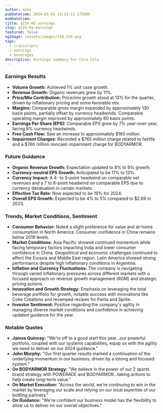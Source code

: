 ```yaml
---
author: mike
pubDatetime: 2024-05-01 13:33:13.275000
modDatetime: 
title: Q124 KO earnings
slug: q124-ko-earnings
featured: false
ogImage: /assets/images/250_250.png
tags:
  - transcripts
  - earnings
  - beverages
description: Earnings summary for Coca Cola
---
```

### Earnings Results

- **Volume Growth:** Achieved 1% unit case growth.
- **Revenue Growth:** Organic revenues grew by 11%.
- **Price/Mix Contribution:** Price/mix growth stood at 13% for the quarter, driven by inflationary pricing and some favorable mix.
- **Margins:** Comparable gross margin expanded by approximately 130 basis points, partially offset by currency headwinds. Comparable operating margin improved by approximately 60 basis points.
- **Earnings Per Share (EPS):** Comparable EPS grew by 7% year-over-year, facing 9% currency headwinds.
- **Free Cash Flow:** Saw an increase to approximately $160 million.
- **Impairment Charges:** Recorded a $765 million charge related to fairlife and a $760 million noncash impairment charge for BODYARMOR.

### Future Guidance

- **Organic Revenue Growth:** Expectation updated to 8% to 9% growth.
- **Currency-neutral EPS Growth:** Anticipated to be 11% to 13%.
- **Currency Impact:** A 4- to 5-point headwind on comparable net revenues and a 7 to 8-point headwind on comparable EPS due to currency devaluation in certain markets.
- **Effective Tax Rate:** Now expected to be 19% for 2024.
- **Overall EPS Growth:** Expected to be 4% to 5% compared to $2.69 in 2023.

### Trends, Market Conditions, Sentiment

- **Consumer Behavior:** Noted a slight preference for value and at-home consumption in North America. Consumer confidence in China remains below 2019 levels.
- **Market Conditions:** Asia Pacific showed continued momentum while facing temporary factors impacting India and lower consumer confidence in China. Geopolitical and economic challenges continued to affect the Eurasia and Middle East region. Latin America showed strong performance despite high inflationary conditions in Argentina.
- **Inflation and Currency Fluctuations:** The company is navigating through varied inflationary pressures across different markets with a focused approach on revenue growth management (RGM) and strategic pricing actions.
- **Innovation and Growth Strategy:** Emphasis on leveraging the total beverage portfolio for growth, notable success with innovations like Coke Creations and revamped recipes for Fanta and Sprite.
- **Investor Sentiment:** Positive regarding the company's agility in managing diverse market conditions and confidence in achieving updated guidance for the year.

### Notable Quotes

- **James Quincey:** "We're off to a good start this year...our powerful portfolio, coupled with our systems capabilities, equip us with the agility we need to deliver on our 2024 guidance."
- **John Murphy:** "Our first quarter results marked a continuation of the underlying momentum in our business, driven by a strong and focused system."
- **On BODYARMOR Strategy:** "We believe in the power of our 2 sports brand strategy with POWERADE and BODYARMOR...taking actions to help create long-term value."
- **On Market Execution:** "Across the world, we're continuing to win in the market by leveraging our scale and relying on our local expertise of our bottling partners."
- **On Guidance:** "We're confident our business model has the flexibility to allow us to deliver on our overall objectives."

